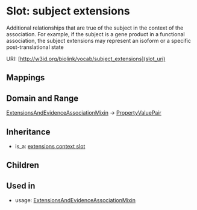 # Slot: subject extensions


Additional relationships that are true of the subject in the context of the association. For example, if the subject is a gene product in a functional association, the subject extensions may represent  an isoform or a specific post-translational state

URI: [http://w3id.org/biolink/vocab/subject_extensions](slot_uri)
## Mappings

## Domain and Range

[ExtensionsAndEvidenceAssociationMixin](ExtensionsAndEvidenceAssociationMixin.md) -> [PropertyValuePair](PropertyValuePair.md)
## Inheritance

 *  is_a: [extensions context slot](extensions_context_slot.md)
## Children

## Used in

 *  usage: [ExtensionsAndEvidenceAssociationMixin](ExtensionsAndEvidenceAssociationMixin.md)
